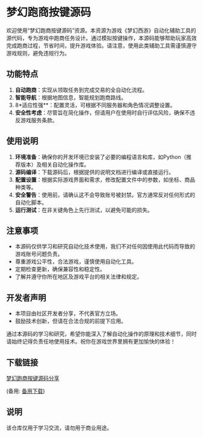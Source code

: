 # 梦幻跑商按键源码

欢迎使用“梦幻跑商按键源码”资源。本资源为游戏《梦幻西游》自动化辅助工具的源代码，专为游戏中跑商任务设计。通过模拟按键操作，本源码能够帮助玩家高效完成跑商过程，节省时间，提升游戏体验。请注意，使用此类辅助工具需谨慎遵守游戏规则，避免违规行为。

## 功能特点

1. **自动跑商**：实现从领取任务到完成交易的全自动化流程。
2. **智能导航**：根据地图信息，智能规划跑商路线。
3. 8*适应性强**：配置灵活，可根据不同服务器和角色情况调整设置。
4. **安全性考虑**：尽管旨在简化操作，但请用户在使用时自行评估风险，确保不违反游戏服务条款。

## 使用说明

1. **环境准备**：确保你的开发环境已安装了必要的编程语言和库，如Python（推荐版本）及相关自动化操作库。
2. **源码编译**：下载源码后，根据提供的说明文档进行编译或直接运行。
3. **配置设置**：根据实际游戏界面和需求，修改配置文件中的参数，如坐标、商品种类等。
4. **安全警告**：使用前，请确认这不会导致账号被封禁。官方通常反对任何形式的自动化脚本。
5. **运行测试**：在非关键角色上先行测试，以避免可能的损失。

## 注意事项

- 本源码仅供学习和研究自动化技术使用，我们不对任何因使用此代码而导致的游戏账号问题负责。
- 尊重游戏公平性，合法游戏，谨慎使用自动化工具。
- 定期检查更新，确保兼容性和稳定性。
- 了解并遵守你所在地区及游戏平台的相关法律和规定。

## 开发者声明

- 本项目由社区开发者分享，不代表官方立场。
- 鼓励技术创新，但请在合法合规的前提下应用。

通过本源码的学习和研究，希望你能深入了解自动化操作的原理和技术细节，同时请始终记得负责任地使用技术。祝你在游戏世界里拥有更加愉快的体验！

## 下载链接
[梦幻跑商按键源码分享](https://pan.quark.cn/s/2f4f10d9adbb) 

(备用: [备用下载](https://pan.baidu.com/s/1w6-Wx9x31gCrGWSM_Gul9w?pwd=1234))

## 说明

该仓库仅用于学习交流，请勿用于商业用途。
